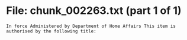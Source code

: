 ﻿# File: chunk_002263.txt (part 1 of 1)
```
In force Administered by Department of Home Affairs This item is authorised by the following title:
```

